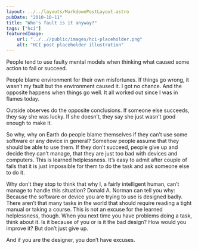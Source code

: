 ```yaml
---
layout: ../../layouts/MarkdownPostLayout.astro
pubDate: "2010-10-11"
title: "Who's fault is it anyway?"
tags: ["hci"]
featuredImage: 
    url: "../..//public/images/hci-placeholder.png"
    alt: "HCI post placeholder illustration"
---
```

People tend to use faulty mental models when thinking what caused some action to fail or succeed.

People blame environment for their own misfortunes. If things go wrong, it wasn’t my fault but the environment caused it. I got no chance. And the opposite happens when things go well. It all worked out since I was in flames today.

Outside observes do the opposite conclusions. If someone else succeeds, they say she was lucky. If she doesn’t, they say she just wasn’t good enough to make it.

So why, why on Earth do people blame themselves if they can’t use some software or any device in general? Somehow people assume that they should be able to use them. If they don’t succeed, people give up and decide they can’t manage, that they are just too bad with devices and computers. This is learned helplessness. It’s easy to admit after couple of fails that it is just impossible for them to do the task and ask someone else to do it.

Why don’t they stop to think that why I, a fairly intelligent human, can’t manage to handle this situation? Donald A. Norman can tell you why: Because the software or device you are trying to use is designed badly. There aren’t that many tasks in the world that should require reading a tight manual or taking a course. This is not an excuse for the learned helplessness, though. When you next time you have problems doing a task, think about it. Is it because of you or is it the bad design? How would you improve it? But don’t just give up.

And if you are the designer, you don’t have excuses.

